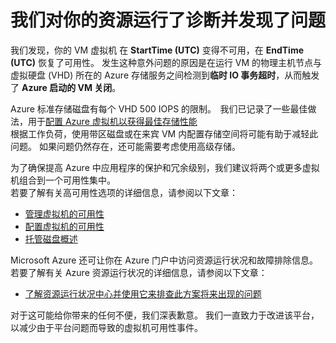 <properties
    pageTitle="VMA RCA"
    description="RCA - 容器关闭 - E17 IOPS 限制"
    infoBubbleText="发现最近已重新启动。 请参阅右侧的详细信息。"
    service="microsoft.compute"
    resource="virtualmachines"
    authors="jozender"
    displayOrder=""
    articleId="UnexpectedVMReboot_E17_IOPS_Limit"
    diagnosticScenario="UnexpectedVMReboot"
    selfHelpType="rca"
    supportTopicIds="32411816"
    resourceTags="windows, linux"
    productPesIds="14749"
    cloudEnvironments="public"
/>

# <a name="we-ran-diagnostics-on-your-resource-and-found-an-issue"></a>我们对你的资源运行了诊断并发现了问题

<!--issueDescription-->
我们发现，你的 VM <!--$vmname-->虚拟机<!--/$vmname--> 在 **<!--$StartTime--> StartTime <!--/$StartTime--> (UTC)** 变得不可用，在 **<!--$EndTime--> EndTime <!--/$EndTime--> (UTC)** 恢复了可用性。
发生这种意外问题的原因是在运行 VM 的物理主机节点与虚拟硬盘 (VHD) 所在的 Azure 存储服务之间检测到**临时 IO 事务超时**，从而触发了 **Azure 启动的 VM 关闭**。
<!--/issueDescription-->

Azure 标准存储磁盘有每个 VHD 500 IOPS 的限制。  我们已记录了一些最佳做法，用于[配置 Azure 虚拟机以获得最佳存储性能](http://blogs.msdn.com/b/mast/archive/2014/10/14/configuring-azure-virtual-machines-for-optimal-storage-performance.aspx)<br> 根据工作负荷，使用带区磁盘或在来宾 VM 内配置存储空间将可能有助于减轻此问题。  如果问题仍然存在，还可能需要考虑使用高级存储。<br>
 
为了确保提高 Azure 中应用程序的保护和冗余级别，我们建议将两个或更多虚拟机组合到一个可用性集中。<br>
若要了解有关高可用性选项的详细信息，请参阅以下文章：<br>
* [管理虚拟机的可用性](https://azure.microsoft.com/documentation/articles/virtual-machines-manage-availability)<br>
* [配置虚拟机的可用性](https://azure.microsoft.com/documentation/articles/virtual-machines-how-to-configure-availability)
* [托管磁盘概述](https://docs.microsoft.com/azure/storage/storage-managed-disks-overview)<br>

Microsoft Azure 还可让你在 Azure 门户中访问资源运行状况和故障排除信息。<br>
若要了解有关 Azure 资源运行状况的详细信息，请参阅以下文章：<br>
* [了解资源运行状况中心并使用它来排查此方案将来出现的问题](https://docs.microsoft.com/azure/resource-health/resource-health-overview)<br>

对于这可能给你带来的任何不便，我们深表歉意。 我们一直致力于改进该平台，以减少由于平台问题而导致的虚拟机可用性事件。

